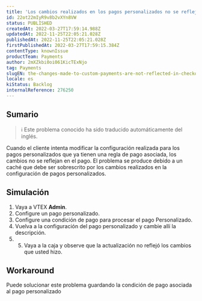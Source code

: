 ```yaml
---
title: 'Los cambios realizados en los pagos personalizados no se reflejan en el pago'
id: 22ot22mIyR9v8b2vXYn8VW
status: PUBLISHED
createdAt: 2022-03-27T17:59:14.988Z
updatedAt: 2022-11-25T22:05:21.028Z
publishedAt: 2022-11-25T22:05:21.028Z
firstPublishedAt: 2022-03-27T17:59:15.384Z
contentType: knownIssue
productTeam: Payments
author: 2mXZkbi0oi061KicTExNjo
tag: Payments
slugEN: the-changes-made-to-custom-payments-are-not-reflected-in-checkout
locale: es
kiStatus: Backlog
internalReference: 276250
---
```


## Sumario

>ℹ️ Este problema conocido ha sido traducido automáticamente del inglés.


Cuando el cliente intenta modificar la configuración realizada para los pagos personalizados que ya tienen una regla de pago asociada, los cambios no se reflejan en el pago.
El problema se produce debido a un caché que debe ser sobrescrito por los cambios realizados en la configuración de pagos personalizados.



## Simulación



1. Vaya a VTEX **Admin**.
2. Configure un pago personalizado.
3. Configure una condición de pago para procesar el pago Personalizado.
4. Vuelva a la configuración del pago personalizado y cambie allí la descripción.
5. 5. Vaya a la caja y observe que la actualización no reflejó los cambios que usted hizo.



## Workaround


Puede solucionar este problema guardando la condición de pago asociada al pago personalizado

